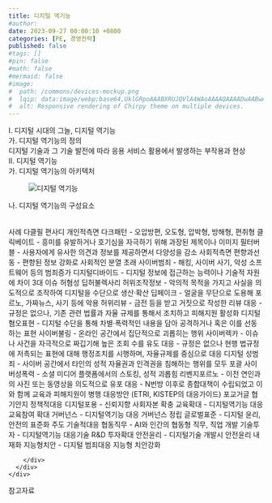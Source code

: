 ```yaml
---
title: 디지털 역기능
#author: 
date: 2023-09-27 00:00:10 +0800
categories: [PE, 경영전략]
published: false
#tags: []
#pin: false
#math: false
#mermaid: false
#image:
#  path: /commons/devices-mockup.png
#  lqip: data:image/webp;base64,UklGRpoAAABXRUJQVlA4WAoAAAAQAAAADwAABwAAQUxQSDIAAAARL0AmbZurmr57yyIiqE8oiG0bejIYEQTgqiDA9vqnsUSI6H+oAERp2HZ65qP/VIAWAFZQOCBCAAAA8AEAnQEqEAAIAAVAfCWkAALp8sF8rgRgAP7o9FDvMCkMde9PK7euH5M1m6VWoDXf2FkP3BqV0ZYbO6NA/VFIAAAA
#  alt: Responsive rendering of Chirpy theme on multiple devices.
---
```


<div class="post-wrap">
  <div class="para">
    <div class="para-title">
      I. 디지털 시대의 그늘, 디지털 역기능
    </div>
    <div class="para-cntnt">
      <div class="para">
        <div class="para-title">
          가. 디지털 역기능의 정의
        </div>
        <div class="para-cntnt">
            디지털 기술과 그 기술 발전에 따라 응용 서비스 활용에서 발생하는 부작용과 현상
        </div>
      </div>
    </div>
  </div>
  
  <div class="para">
    <div class="para-title">
      II. 디지털 역기능
    </div>
    <div class="para-cntnt">
      <div class="para">
        <div class="para-title">
          가. 디지털 역기능의 아키텍처
        </div>
        <div class="para-cntnt">
          <figure class="post-figure">
            <img src="/assets/img/posts/디지털-역기능.png" alt="디지털 역기능">
<!--            <figcaption>Source: Unveiling the Metaverse: Exploring Emerging Trends, Multifaceted Perspectives, and Future Challenges</figcaption>-->
          </figure>
        </div>
      </div>
      <div class="para">
        <div class="para-title">
          나. 디지털 역기능의 구성요소
        </div>
        <div class="para-cntnt">
          <table class="post-table">
          </table>
          사례 다클필 편사디
  개인적측면
    다크패턴 - 오압방편, 오도형, 압박형, 방해형, 편취형
    클릭베이트 - 흥미를 유발하거나 호기심을 자극하기 위해 과장된 제목이나 이미지
    필터버블 - 사용자에게 유사한 의견과 정보를 제공하면서 다양성을 감소
  사회적측면
    편향과선동 - 편향된 정보 강화로 사회적인 분열 초래
    사이버범죄 - 해킹, 사이버 사기, 악성 소프트웨어 등의 범죄증가
    디지털디바이드 - 디지털 정보에 접근하는 능력이나 기술적 자원에 차이
3대 이슈 허혐성 딥허불렉사리
  허위조작정보 - 악의적 목적을 가지고 사실을 의도적으로 조작하여 디지털을 수단으로 생산·확산
    딥페이크 - 얼굴을 무단으로 도용해 포르노, 가짜뉴스, 사기 등에 악용
    허위리뷰 - 금전 등을 받고 거짓으로 작성한 리뷰
    대응 - 규정은 없으나, 기존 관련 법률과 자율 규제를 통해서 조치하고 피해지원 활성화
  디지털 혐오표현 - 디지털 수단을 통해 차별·폭력적인 내용을 담아 공격하거나 혹은 이를 선동하는 표현
    사이버불링 - 온라인 공간에서 집단적으로 괴롭히는 행위
    사이버렉카 - 이슈나 사건을 자극적으로 짜깁기해 높은 조회 수를 유도
    대응 - 규정은 없으나 현행 법규정에 저촉되는 표현에 대해 행정조치를 시행하며, 자율규제를 중심으로 대응
  디지털 성범죄 - 사이버 공간에서 타인의 성적 자율권과 인격권을 침해하는 행위를 모두 포괄
    사이버성폭력 - 소셜 미디어 플랫폼에서의 스토킹, 성적 괴롭힘
    리벤지포르노 - 이전 연인과의 사진 또는 동영상을 의도적으로 유포
    대응 - N번방 이후로 종합대책이 수립되었고 이와 함께 교육과 피해지원이 병행
대응방안 (ETRI, KISTEP의 대응가이드) 포교거글 협기안지 
  정책적대응
    디지털포용 - 신뢰지향 사회자본 확충
    교육확대 - 디지털역기능 대응 교육참여 확대
    거버넌스 - 디지털역기능 대응 거버넌스 정립
    글로벌표준 - 디지털 윤리, 안전의 표준화 주도
  기술적대응
    협동직무 - AI와 인간의 협동형 직무, 직업 개발
    기술투자 - 디지털역기능 대응기술 R&amp;D 투자확대
    안전윤리 - 디지털기술 개발시 안전윤리 내재화
    지능형치안 - 디지털 범죄대응 지능형 치안강화

        </div>
      </div>
    </div>
  </div>

  <div class="refr-wrap">
    <div class="refr-title">
        참고자료
    </div>
    <ol class="refr-list">
    <!--    <li>(나현식, 최대선) <a target="_blank" href="https://scienceon.kisti.re.kr/commons/util/originalView.do?cn=JAKO202225948430499&oCn=JAKO202225948430499&dbt=JAKO&journal=NJOU00291864">메타버스 보안 위협 요소 및 대응 방안 검토</a></li>-->
    <!--    <li>(M. Uddin, S. Manickam, H. Ullah, M. Obaidat and A. Dandoush) <a target="_blank" href="https://ieeexplore.ieee.org/abstract/document/10138386">Unveiling the Metaverse: Exploring Emerging Trends, Multifaceted Perspectives, and Future Challenges</a></li>-->
    </ol>
  </div>
</div>

